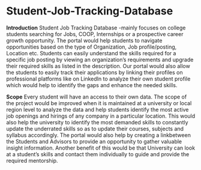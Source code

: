 # Student-Job-Tracking-Database

**Introduction**
Student Job Tracking Database -mainly focuses on college students searching for Jobs, COOP, Internships or a prospective career growth opportunity. The portal would help students to navigate opportunities based on the type of Organization, Job profile/posting, Location etc.  Students can easily understand the skills required for a specific job posting by viewing an organization’s requirements and upgrade their required skills as listed in the description.  Our portal would also allow the students to easily track their applications by linking their profiles on professional platforms like on LinkedIn to analyze their own student profile which would help to identify the gaps and enhance the needed skills.

**Scope**
Every student will have an access to their own data. The scope of the project would be improved when it is maintained at a university or local region level to analyze the data and help students identify the most active job openings and hirings of any company in a particular location. This would also help the university to identify the most demanded skills to constantly update the underrated skills so as to update their courses, subjects and syllabus accordingly. The portal would also help by creating a linkbetween the Students and Advisors to provide an opportunity to gather valuable insight information. Another benefit of this would be that University can look at a student’s skills and contact them individually to guide and provide the required mentorship.
